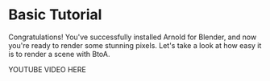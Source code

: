 # Basic Tutorial

Congratulations! You've successfully installed Arnold for Blender, and now you're ready to render some stunning pixels. Let's take a look at how easy it is to render a scene with BtoA.

YOUTUBE VIDEO HERE